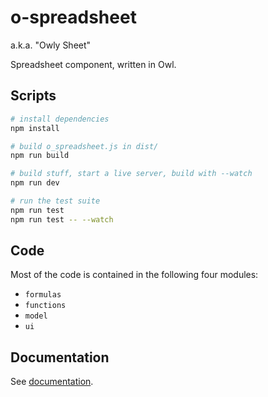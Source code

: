 # o-spreadsheet

a.k.a. "Owly Sheet"

Spreadsheet component, written in Owl.

## Scripts

```bash
# install dependencies
npm install

# build o_spreadsheet.js in dist/
npm run build

# build stuff, start a live server, build with --watch
npm run dev

# run the test suite
npm run test
npm run test -- --watch
```

## Code

Most of the code is contained in the following four modules:

- `formulas`
- `functions`
- `model`
- `ui`

## Documentation

See [documentation](doc/readme.md).